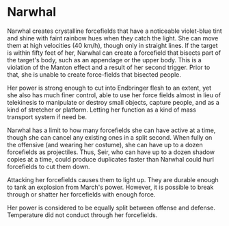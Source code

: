 # Narwhal
Narwhal creates crystalline forcefields that have a noticeable violet-blue tint and shine with faint rainbow hues when they catch the light. She can move them at high velocities (40 km/h), though only in straight lines. If the target is within fifty feet of her, Narwhal can create a forcefield that bisects part of the target's body, such as an appendage or the upper body. This is a violation of the Manton effect and a result of her second trigger. Prior to that, she is unable to create force-fields that bisected people.

Her power is strong enough to cut into Endbringer flesh to an extent, yet she also has much finer control, able to use her force fields almost in lieu of telekinesis to manipulate or destroy small objects, capture people, and as a kind of stretcher or platform. Letting her function as a kind of mass transport system if need be.

Narwhal has a limit to how many forcefields she can have active at a time, though she can cancel any existing ones in a split second. When fully on the offensive (and wearing her costume), she can have up to a dozen forcefields as projectiles. Thus, Seir, who can have up to a dozen shadow copies at a time, could produce duplicates faster than Narwhal could hurl forcefields to cut them down.

Attacking her forcefields causes them to light up. They are durable enough to tank an explosion from March's power. However, it is possible to break through or shatter her forcefields with enough force.

Her power is considered to be equally split between offense and defense. Temperature did not conduct through her forcefields.
